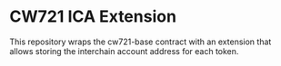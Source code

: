 # CW721 ICA Extension

This repository wraps the cw721-base contract with an extension that allows storing the interchain account address for each token.
